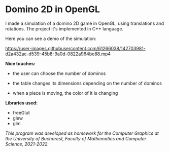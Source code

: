 # Domino 2D in OpenGL  

I made a simulation of a domino 2D game in OpenGL, using translations and rotations.
The project it's implemented in C++ language.

Here you can see a demo of the simulation:

https://user-images.githubusercontent.com/61266038/142703981-d2a432ac-d539-45b8-9a0d-0822a964be88.mp4


**Nice touches:**

- the user can choose the number of dominos
  
- the table changes its dimensions depending on the number of dominos
  
- when a piece is moving, the color of it is changing

**Libraries used:**

- freeGlut
- glew
- glm

*This program was developed as homework for the Computer Graphics at the University of Bucharest, Faculty of Mathematics and Computer Science, 2021-2022.*
